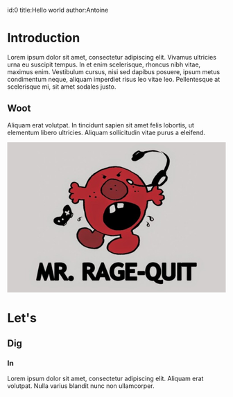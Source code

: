 id:0
title:Hello world
author:Antoine

# Introduction
Lorem ipsum dolor sit amet, consectetur adipiscing elit. Vivamus ultricies urna eu suscipit tempus. In et enim scelerisque, rhoncus nibh vitae, maximus enim. Vestibulum cursus, nisi sed dapibus posuere, ipsum metus condimentum neque, aliquam imperdiet risus leo vitae leo. Pellentesque at scelerisque mi, sit amet sodales justo.

## Woot
Aliquam erat volutpat. In tincidunt sapien sit amet felis lobortis, ut elementum libero ultricies. Aliquam sollicitudin vitae purus a eleifend.

![](/posts/ressources/hello_mrrq.jpg)


# Let's
## Dig
### In
Lorem ipsum dolor sit amet, consectetur adipiscing elit. Aliquam erat volutpat. Nulla varius blandit nunc non ullamcorper.